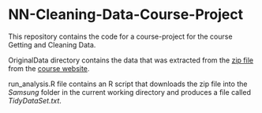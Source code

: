 NN-Cleaning-Data-Course-Project
===============================


This repository contains the code for a course-project for the course Getting and Cleaning Data.


OriginalData directory contains the data that was extracted from the [zip file](https://d396qusza40orc.cloudfront.net/getdata%2Fprojectfiles%2FUCI%20HAR%20Dataset.zip) from the [course website](https://class.coursera.org/getdata-004/human_grading/view/courses/972137/assessments/3/submissions).


run_analysis.R file contains an R script that downloads the zip file into the _Samsung_ folder in the current working directory and produces a file called _TidyDataSet.txt_.



